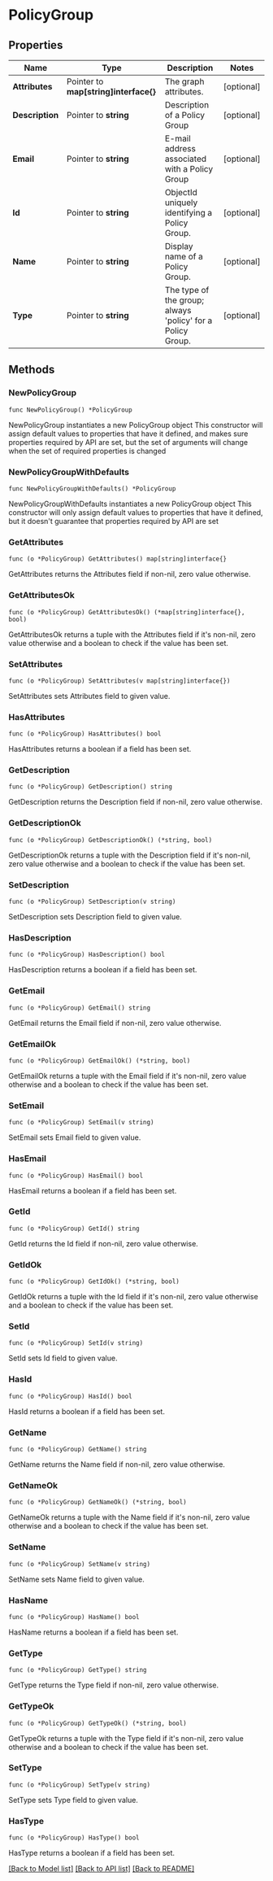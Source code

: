 # PolicyGroup

## Properties

Name | Type | Description | Notes
------------ | ------------- | ------------- | -------------
**Attributes** | Pointer to **map[string]interface{}** | The graph attributes. | [optional] 
**Description** | Pointer to **string** | Description of a Policy Group | [optional] 
**Email** | Pointer to **string** | E-mail address associated with a Policy Group | [optional] 
**Id** | Pointer to **string** | ObjectId uniquely identifying a Policy Group. | [optional] 
**Name** | Pointer to **string** | Display name of a Policy Group. | [optional] 
**Type** | Pointer to **string** | The type of the group; always &#39;policy&#39; for a Policy Group. | [optional] 

## Methods

### NewPolicyGroup

`func NewPolicyGroup() *PolicyGroup`

NewPolicyGroup instantiates a new PolicyGroup object
This constructor will assign default values to properties that have it defined,
and makes sure properties required by API are set, but the set of arguments
will change when the set of required properties is changed

### NewPolicyGroupWithDefaults

`func NewPolicyGroupWithDefaults() *PolicyGroup`

NewPolicyGroupWithDefaults instantiates a new PolicyGroup object
This constructor will only assign default values to properties that have it defined,
but it doesn't guarantee that properties required by API are set

### GetAttributes

`func (o *PolicyGroup) GetAttributes() map[string]interface{}`

GetAttributes returns the Attributes field if non-nil, zero value otherwise.

### GetAttributesOk

`func (o *PolicyGroup) GetAttributesOk() (*map[string]interface{}, bool)`

GetAttributesOk returns a tuple with the Attributes field if it's non-nil, zero value otherwise
and a boolean to check if the value has been set.

### SetAttributes

`func (o *PolicyGroup) SetAttributes(v map[string]interface{})`

SetAttributes sets Attributes field to given value.

### HasAttributes

`func (o *PolicyGroup) HasAttributes() bool`

HasAttributes returns a boolean if a field has been set.

### GetDescription

`func (o *PolicyGroup) GetDescription() string`

GetDescription returns the Description field if non-nil, zero value otherwise.

### GetDescriptionOk

`func (o *PolicyGroup) GetDescriptionOk() (*string, bool)`

GetDescriptionOk returns a tuple with the Description field if it's non-nil, zero value otherwise
and a boolean to check if the value has been set.

### SetDescription

`func (o *PolicyGroup) SetDescription(v string)`

SetDescription sets Description field to given value.

### HasDescription

`func (o *PolicyGroup) HasDescription() bool`

HasDescription returns a boolean if a field has been set.

### GetEmail

`func (o *PolicyGroup) GetEmail() string`

GetEmail returns the Email field if non-nil, zero value otherwise.

### GetEmailOk

`func (o *PolicyGroup) GetEmailOk() (*string, bool)`

GetEmailOk returns a tuple with the Email field if it's non-nil, zero value otherwise
and a boolean to check if the value has been set.

### SetEmail

`func (o *PolicyGroup) SetEmail(v string)`

SetEmail sets Email field to given value.

### HasEmail

`func (o *PolicyGroup) HasEmail() bool`

HasEmail returns a boolean if a field has been set.

### GetId

`func (o *PolicyGroup) GetId() string`

GetId returns the Id field if non-nil, zero value otherwise.

### GetIdOk

`func (o *PolicyGroup) GetIdOk() (*string, bool)`

GetIdOk returns a tuple with the Id field if it's non-nil, zero value otherwise
and a boolean to check if the value has been set.

### SetId

`func (o *PolicyGroup) SetId(v string)`

SetId sets Id field to given value.

### HasId

`func (o *PolicyGroup) HasId() bool`

HasId returns a boolean if a field has been set.

### GetName

`func (o *PolicyGroup) GetName() string`

GetName returns the Name field if non-nil, zero value otherwise.

### GetNameOk

`func (o *PolicyGroup) GetNameOk() (*string, bool)`

GetNameOk returns a tuple with the Name field if it's non-nil, zero value otherwise
and a boolean to check if the value has been set.

### SetName

`func (o *PolicyGroup) SetName(v string)`

SetName sets Name field to given value.

### HasName

`func (o *PolicyGroup) HasName() bool`

HasName returns a boolean if a field has been set.

### GetType

`func (o *PolicyGroup) GetType() string`

GetType returns the Type field if non-nil, zero value otherwise.

### GetTypeOk

`func (o *PolicyGroup) GetTypeOk() (*string, bool)`

GetTypeOk returns a tuple with the Type field if it's non-nil, zero value otherwise
and a boolean to check if the value has been set.

### SetType

`func (o *PolicyGroup) SetType(v string)`

SetType sets Type field to given value.

### HasType

`func (o *PolicyGroup) HasType() bool`

HasType returns a boolean if a field has been set.


[[Back to Model list]](../README.md#documentation-for-models) [[Back to API list]](../README.md#documentation-for-api-endpoints) [[Back to README]](../README.md)


